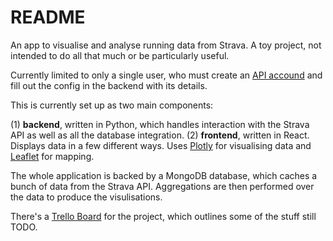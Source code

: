 # README

An app to visualise and analyse running data from Strava. A toy project, not intended to do all that much or be particularly useful.

Currently limited to only a single user, who must create an [API accound](https://developers.strava.com/) and fill out the config in the backend with its details.

This is currently set up as two main components:

  (1) **backend**, written in Python, which handles interaction with the Strava API as well as all the database integration.
  (2) **frontend**, written in React. Displays data in a few different ways. Uses [Plotly](https://plotly.com/javascript/) for visualising data and [Leaflet](https://leafletjs.com/) for mapping.
  
The whole application is backed by a MongoDB database, which caches a bunch of data from the Strava API. Aggregations are then performed over the data to produce the visulisations.

There's a [Trello Board](https://trello.com/b/4yFRn4aS/runpy) for the project, which outlines some of the stuff still TODO.
